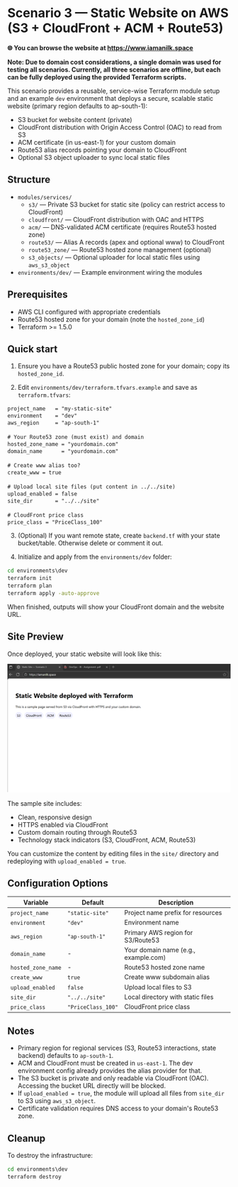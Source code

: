 # Scenario 3 — Static Website on AWS (S3 + CloudFront + ACM + Route53)

**🌐 You can browse the website at https://www.iamanilk.space**

**Note: Due to domain cost considerations, a single domain was used for testing all scenarios. Currently, all three scenarios are offline, but each can be fully deployed using the provided Terraform scripts.**

This scenario provides a reusable, service-wise Terraform module setup and an example `dev` environment that deploys a secure, scalable static website (primary region defaults to ap-south-1):

- S3 bucket for website content (private)
- CloudFront distribution with Origin Access Control (OAC) to read from S3
- ACM certificate (in us-east-1) for your custom domain
- Route53 alias records pointing your domain to CloudFront
- Optional S3 object uploader to sync local static files

## Structure

- `modules/services/`
  - `s3/` — Private S3 bucket for static site (policy can restrict access to CloudFront)
  - `cloudfront/` — CloudFront distribution with OAC and HTTPS
  - `acm/` — DNS-validated ACM certificate (requires Route53 hosted zone)
  - `route53/` — Alias A records (apex and optional www) to CloudFront
  - `route53_zone/` — Route53 hosted zone management (optional)
  - `s3_objects/` — Optional uploader for local static files using `aws_s3_object`
- `environments/dev/` — Example environment wiring the modules

## Prerequisites

- AWS CLI configured with appropriate credentials
- Route53 hosted zone for your domain (note the `hosted_zone_id`)
- Terraform >= 1.5.0

## Quick start

1) Ensure you have a Route53 public hosted zone for your domain; copy its `hosted_zone_id`.

2) Edit `environments/dev/terraform.tfvars.example` and save as `terraform.tfvars`:
```hcl
project_name   = "my-static-site"
environment    = "dev"
aws_region     = "ap-south-1"

# Your Route53 zone (must exist) and domain
hosted_zone_name = "yourdomain.com"
domain_name      = "yourdomain.com"

# Create www alias too?
create_www = true

# Upload local site files (put content in ../../site)
upload_enabled = false
site_dir       = "../../site"

# CloudFront price class
price_class = "PriceClass_100"
```

3) (Optional) If you want remote state, create `backend.tf` with your state bucket/table. Otherwise delete or comment it out.

4) Initialize and apply from the `environments/dev` folder:

```cmd
cd environments\dev
terraform init
terraform plan
terraform apply -auto-approve
```

When finished, outputs will show your CloudFront domain and the website URL.

## Site Preview

Once deployed, your static website will look like this:

![Static Website Preview](./docs/site-preview.png)

The sample site includes:
- Clean, responsive design
- HTTPS enabled via CloudFront
- Custom domain routing through Route53
- Technology stack indicators (S3, CloudFront, ACM, Route53)

You can customize the content by editing files in the `site/` directory and redeploying with `upload_enabled = true`.

## Configuration Options

| Variable | Default | Description |
|----------|---------|-------------|
| `project_name` | `"static-site"` | Project name prefix for resources |
| `environment` | `"dev"` | Environment name |
| `aws_region` | `"ap-south-1"` | Primary AWS region for S3/Route53 |
| `domain_name` | - | Your domain name (e.g., example.com) |
| `hosted_zone_name` | - | Route53 hosted zone name |
| `create_www` | `true` | Create www subdomain alias |
| `upload_enabled` | `false` | Upload local files to S3 |
| `site_dir` | `"../../site"` | Local directory with static files |
| `price_class` | `"PriceClass_100"` | CloudFront price class |

## Notes

- Primary region for regional services (S3, Route53 interactions, state backend) defaults to `ap-south-1`.
- ACM and CloudFront must be created in `us-east-1`. The dev environment config already provides the alias provider for that.
- The S3 bucket is private and only readable via CloudFront (OAC). Accessing the bucket URL directly will be blocked.
- If `upload_enabled = true`, the module will upload all files from `site_dir` to S3 using `aws_s3_object`.
- Certificate validation requires DNS access to your domain's Route53 zone.

## Cleanup

To destroy the infrastructure:
```cmd
cd environments\dev
terraform destroy
```
